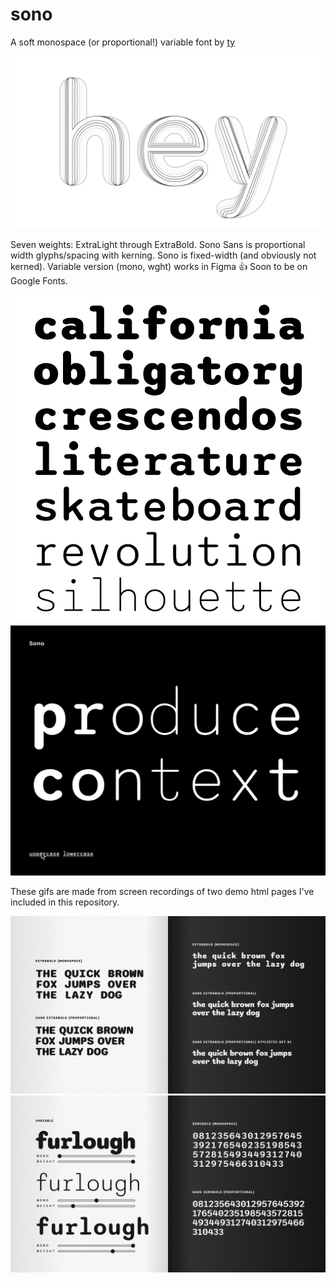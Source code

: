 # sono
A soft monospace (or proportional!) variable font by [ty](https://tyfromtheinternet.com)

![Animated weights of sono](documentation/sono-hey.gif "animated weights")

Seven weights: ExtraLight through ExtraBold. Sono Sans is proportional width glyphs/spacing with kerning. Sono is fixed-width (and obviously not kerned). Variable version (mono, wght) works in Figma 👍 Soon to be on Google Fonts.

![Sample of Sono Family.](documentation/animated-sono.gif "animated sono")
![Animated  Sono.](documentation/sono-words.gif "another animated sono")

These gifs are made from screen recordings of two demo html pages I've included in this repository.

![Comparing weights and axes](documentation/sono-compare-v1.jpg "comparing")
![Monospace vs proportional](documentation/sono-compare-v2.jpg "monospace vs proportional")
